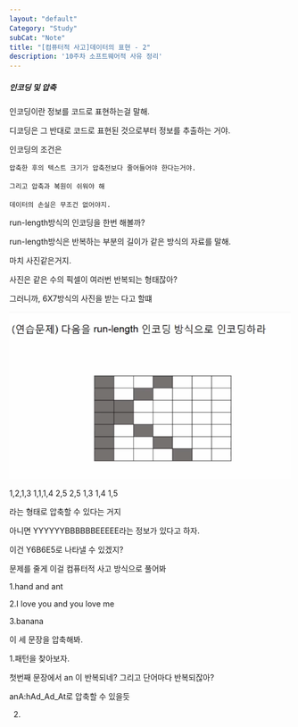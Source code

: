 ```yaml
---
layout: "default"
Category: "Study"
subCat: "Note"
title: "[컴퓨터적 사고]데이터의 표현 - 2"
description: '10주차 소프트웨어적 사유 정리'
---
```


##### 인코딩 및 압축

인코딩이란 정보를 코드로 표현하는걸 말해.

디코딩은 그 반대로 코드로 표현된 것으로부터 정보를 추출하는 거야.

인코딩의 조건은

~~~
압축한 후의 텍스트 크기가 압축전보다 줄어들어야 한다는거야.

그리고 압축과 복원이 쉬워야 해

데이터의 손실은 무조건 없어야지.
~~~

run-length방식의 인코딩을 한번 해볼까?

run-length방식은 반복하는 부분의 길이가 같은 방식의 자료를 말해.

마치 사진같은거지.

사진은 같은 수의 픽셀이 여러번 반복되는 형태잖아?

그러니까, 6X7방식의 사진을 받는 다고 할떄


![runlength](/assets/Photo/RL.PNG)

1,2,1,3
1,1,1,4
2,5
2,5
1,3
1,4
1,5

라는 형태로 압축할 수 있다는 거지

아니면 YYYYYYBBBBBBEEEEE라는 정보가 있다고 하자.

이건 Y6B6E5로 나타낼 수 있겠지?

문제를 줄게 이걸 컴퓨터적 사고 방식으로 풀어봐

1.hand and ant

2.I love you and you love me

3.banana

이 세 문장을 압축해봐.

1.패턴을 찾아보자.

첫번째 문장에서 an 이 반복되네? 그리고 단어마다 반복되잖아?

anA:hAd_Ad_At로 압축할 수 있을듯

2.
